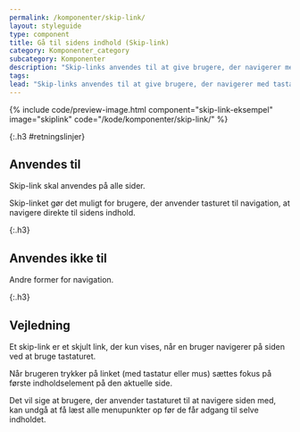 ```yaml
---
permalink: /komponenter/skip-link/
layout: styleguide
type: component
title: Gå til sidens indhold (Skip-link)
category: Komponenter_category
subcategory: Komponenter
description: "Skip-links anvendes til at give brugere, der navigerer med tastatur, en bedre oplevelse."
tags: 
lead: "Skip-links anvendes til at give brugere, der navigerer med tastatur, en bedre oplevelse."
---
```


{% include code/preview-image.html component="skip-link-eksempel" image="skiplink" code="/kode/komponenter/skip-link/" %}

{:.h3 #retningslinjer}
## Anvendes til

Skip-link skal anvendes på alle sider.

Skip-linket gør det muligt for brugere, der anvender tasturet til navigation, at navigere direkte til sidens indhold.

{:.h3}
## Anvendes ikke til

Andre former for navigation.

{:.h3}
## Vejledning

Et skip-link er et skjult link, der kun vises, når en bruger navigerer på siden ved at bruge tastaturet.

Når brugeren trykker på linket (med tastatur eller mus) sættes fokus på første indholdselement på den aktuelle side.

Det vil sige at brugere, der anvender tastaturet til at navigere siden med, kan undgå at få læst alle menupunkter op før de får adgang til selve indholdet.